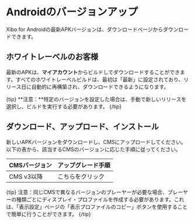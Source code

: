 <!--toc=upgrade_player-->

# Androidのバージョンアップ
Xibo for Androidの最新APKバージョンは、ダウンロードページからダウンロードできます。

## ホワイトレーベルのお客様

最新のAPKは、**マイアカウント**からビルドしてダウンロードすることができます。すべてのホワイトレーベルビルドは、最初は「最新」に設定されており、リリース日に自動的に再構築され、ダウンロードできるようになります。

{tip}
**注意：**特定のバージョンを設定した場合は、手動で新しいリリースを選択し、ビルドを実行する必要があります。
{/tip}

## ダウンロード、アップロード、インストール

新しいAPKバージョンをダウンロードし、CMSにアップロードしてください。以下の表から、該当するCMSのバージョンに応じた手順に従ってください。

|CMSバージョン |アップグレード手順|
|:----------|:----------|
|CMS v3以降 |こちらをクリック|

{tip}
注意：同じCMSで異なるバージョンのプレーヤーが必要な場合、プレーヤーの種類ごとにディスプレイ・プロファイルを作成する必要があります。これは、「表示設定」ページの「表示プロファイルのコピー」ボタンを使用することで簡単に行うことができます。
{/tip}
